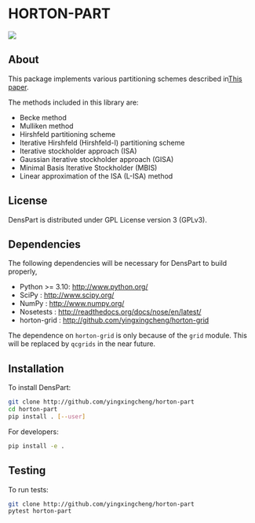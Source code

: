 # HORTON-PART
<a href='https://docs.python.org/3.10/'><img src='https://img.shields.io/badge/python-3.10-blue.svg'></a>


## About
This package implements various partitioning schemes described in<a href=https://doi.org/10.1063/5.0076630>This paper</a>.

The methods included in this library are:

- Becke method
- Mulliken method
- Hirshfeld partitioning scheme
- Iterative Hirshfeld (Hirshfeld-I) partitioning scheme
- Iterative stockholder approach (ISA)
- Gaussian iterative stockholder approach (GISA)
- Minimal Basis Iterative Stockholder (MBIS)
- Linear approximation of the ISA (L-ISA) method

## License

DensPart is distributed under GPL License version 3 (GPLv3).


## Dependencies

The following dependencies will be necessary for DensPart to build properly,

* Python >= 3.10: http://www.python.org/
* SciPy : http://www.scipy.org/
* NumPy : http://www.numpy.org/
* Nosetests : http://readthedocs.org/docs/nose/en/latest/
* horton-grid : http://github.com/yingxingcheng/horton-grid

The dependence on `horton-grid` is only because of the `grid` module. This will be replaced by `qcgrids` in
the near future.


## Installation

To install DensPart:

```bash
git clone http://github.com/yingxingcheng/horton-part
cd horton-part
pip install . [--user]
```

For developers:
```bash
pip install -e .
```


## Testing

To run tests:

```bash
git clone http://github.com/yingxingcheng/horton-part
pytest horton-part
```
